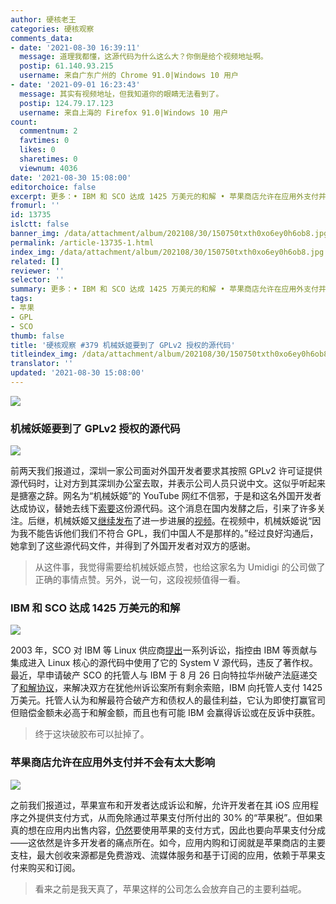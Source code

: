 ```yaml
---
author: 硬核老王
categories: 硬核观察
comments_data:
- date: '2021-08-30 16:39:11'
  message: 道理我都懂，这源代码为什么这么大？你倒是给个视频地址啊。
  postip: 61.140.93.215
  username: 来自广东广州的 Chrome 91.0|Windows 10 用户
- date: '2021-09-01 16:23:43'
  message: 其实有视频地址，但我知道你的眼睛无法看到了。
  postip: 124.79.17.123
  username: 来自上海的 Firefox 91.0|Windows 10 用户
count:
  commentnum: 2
  favtimes: 0
  likes: 0
  sharetimes: 0
  viewnum: 4036
date: '2021-08-30 15:08:00'
editorchoice: false
excerpt: 更多：• IBM 和 SCO 达成 1425 万美元的和解 • 苹果商店允许在应用外支付并不会有太大影响
fromurl: ''
id: 13735
islctt: false
banner_img: /data/attachment/album/202108/30/150750txth0xo6ey0h6ob8.jpg
permalink: /article-13735-1.html
index_img: /data/attachment/album/202108/30/150750txth0xo6ey0h6ob8.jpg
related: []
reviewer: ''
selector: ''
summary: 更多：• IBM 和 SCO 达成 1425 万美元的和解 • 苹果商店允许在应用外支付并不会有太大影响
tags:
- 苹果
- GPL
- SCO
thumb: false
title: '硬核观察 #379 机械妖姬要到了 GPLv2 授权的源代码'
titleindex_img: /data/attachment/album/202108/30/150750txth0xo6ey0h6ob8.jpg
translator: ''
updated: '2021-08-30 15:08:00'
---
```


![](/data/attachment/album/202108/30/150750txth0xo6ey0h6ob8.jpg)


### 机械妖姬要到了 GPLv2 授权的源代码


![](/data/attachment/album/202108/30/150800ghompthq5k7tpcmh.jpg)


前两天我们报道过，深圳一家公司面对外国开发者要求其按照 GPLv2 许可证提供源代码时，让对方到其深圳办公室去取，并表示公司人员只说中文。这似乎听起来是搪塞之辞。网名为“机械妖姬”的 YouTube 网红不信邪，于是和这名外国开发者达成协议，替她去线下[索要](https://twitter.com/RealSexyCyborg/status/1428706989274583049)这份源代码。这个消息在国内发酵之后，引来了许多关注。后继，机械妖姬又[继续发布](https://twitter.com/RealSexyCyborg/status/1430905439345020940)了进一步进展的[视频](https://www.youtube.com/watch?v=Vj04MKykmnQ)。在视频中，机械妖姬说“因为我不能告诉他们我们不符合 GPL，我们中国人不是那样的。”经过良好沟通后，她拿到了这些源代码文件，并得到了外国开发者对双方的感谢。



> 
> 从这件事，我觉得需要给机械妖姬点赞，也给这家名为 Umidigi 的公司做了正确的事情点赞。另外，说一句，这段视频值得一看。
> 
> 
> 


### IBM 和 SCO 达成 1425 万美元的和解


![](/data/attachment/album/202108/30/150828ckwy86xp8vjauu6p.jpg)


2003 年，SCO 对 IBM 等 Linux 供应商[提出](https://en.wikipedia.org/wiki/SCO%E2%80%93Linux_disputes#SCO_v._IBM)一系列诉讼，指控由 IBM 等贡献与集成进入 Linux 核心的源代码中使用了它的 System V 源代码，违反了著作权。最近，早申请破产 SCO 的托管人与 IBM 于 8 月 26 日向特拉华州破产法庭递交了[和解协议](https://news.slashdot.org/story/21/08/28/0237243/after-18-years-scos-ibm-litigation-may-be-settled-for-145-million)，来解决双方在犹他州诉讼案所有剩余索赔，IBM 向托管人支付 1425 万美元。托管人认为和解最符合破产方和债权人的最佳利益，它认为即使打赢官司但赔偿金额未必高于和解金额，而且也有可能 IBM 会赢得诉讼或在反诉中获胜。



> 
> 终于这块破胶布可以扯掉了。
> 
> 
> 


### 苹果商店允许在应用外支付并不会有太大影响


![](/data/attachment/album/202108/30/150845yijr6ju3gr96vqxa.jpg)


之前我们报道过，苹果宣布和开发者达成诉讼和解，允许开发者在其 iOS 应用程序之外提供支付方式，从而免除通过苹果支付所付出的 30% 的“苹果税”。但如果真的想在应用内出售内容，[仍然](https://www.theverge.com/22645070/apple-app-store-policies-purchases-cut-fees-change-class-action?scrolla=5eb6d68b7fedc32c19ef33b4)要使用苹果的支付方式，因此也要向苹果支付分成——这依然是许多开发者的痛点所在。如今，应用内购和订阅就是苹果商店的主要支柱，最大创收来源都是免费游戏、流媒体服务和基于订阅的应用，依赖于苹果支付来购买和订阅。



> 
> 看来之前是我天真了，苹果这样的公司怎么会放弃自己的主要利益呢。
> 
> 
>